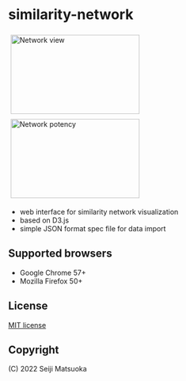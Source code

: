 
similarity-network
================

[<img src="assets/screenshots/network-view.png" width="260" height="160" alt="Network view" style="margin: 5px"/>](assets/screenshots/network-view.png)
[<img src="assets/screenshots/network-potency.png" width="260" height="160" alt="Network potency" style="margin: 5px"/>](assets/screenshots/network-potency.png)

- web interface for similarity network visualization
- based on D3.js
- simple JSON format spec file for data import


Supported browsers
--------------------

- Google Chrome 57+
- Mozilla Firefox 50+



License
--------------

[MIT license](http://opensource.org/licenses/MIT)



Copyright
--------------

(C) 2022 Seiji Matsuoka
